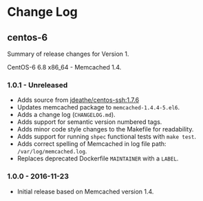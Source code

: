 # Change Log

## centos-6

Summary of release changes for Version 1.

CentOS-6 6.8 x86_64 - Memcached 1.4.

### 1.0.1 - Unreleased

- Adds source from [jdeathe/centos-ssh:1.7.6](https://github.com/jdeathe/centos-ssh/releases/tag/1.7.6)
- Updates memcached package to `memcached-1.4.4-5.el6`.
- Adds a change log (`CHANGELOG.md`).
- Adds support for semantic version numbered tags.
- Adds minor code style changes to the Makefile for readability.
- Adds support for running `shpec` functional tests with `make test`.
- Adds correct spelling of Memcached in log file path: `/var/log/memcached.log`.
- Replaces deprecated Dockerfile `MAINTAINER` with a `LABEL`.

### 1.0.0 - 2016-11-23

- Initial release based on Memcached version 1.4.

